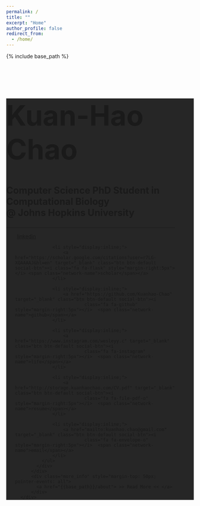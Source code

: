 ```yaml
---
permalink: /
title: ""
excerpt: "Home"
author_profile: false
redirect_from:
  - /home/
---
```

{% include base_path %}


<div id="particles-js" style="background: linear-gradient(
        rgba(0, 0, 0, 0.85),
        rgba(0, 0, 0, 0.85)
      ),url({{base_path}}/images/bioinfo_wallpaper.jpg);">

  <div id="particles-header" class="intro-header alt-font" style="width:90%">
      <div class="container">
          <div class="intro-message">
              <h1 class="alt-font" style="font-size: 75px">Kuan-Hao Chao</h1>
              <h3 class="alt-font" style="font-size: 25px">Computer Science PhD Student in Computational Biology <br> @ Johns Hopkins University</h3>
              <hr class="intro-divider" style="display: flex; align-items: center; text-align: center;">
          </div>
          <div class="intro-social">
            <div class="social-click">
              <ul class="intro-social-buttons">
                  <li style="display:inline;">
                      <a href="https://www.linkedin.com/in/kuan-hao-chao/" target="_blank" class="btn btn-default social-btn"><i
                              class="fa fa-linkedin" style="margin-right:5px"></i>  <span class="network-name">linkedin</span></a>
                  </li>

                  <li style="display:inline;">
                      <a href="https://scholar.google.com/citations?user=r7LG-XQAAAAJ&hl=en" target="_blank" class="btn btn-default social-btn"><i class="fa fa-flask" style="margin-right:5px"></i> <span class="network-name">scholar</span></a>
                  </li>

                  <li style="display:inline;">
                      <a href="https://github.com/Kuanhao-Chao" target="_blank" class="btn btn-default social-btn"><i
                              class="fa fa-github" style="margin-right:5px"></i>  <span class="network-name">github</span></a>
                  </li>

                  <li style="display:inline;">
                      <a href="https://www.instagram.com/wesleyy.c" target="_blank" class="btn btn-default social-btn"><i
                              class="fa fa-instagram" style="margin-right:5px"></i>  <span class="network-name">life</span></a>
                  </li>

                  <li style="display:inline;">
                      <a href="http://storage.kuanhaochao.com/CV.pdf" target="_blank" class="btn btn-default social-btn"><i
                              class="fa fa-file-pdf-o" style="margin-right:5px"></i>  <span class="network-name">resume</span></a>
                  </li>

                  <li style="display:inline;">
                      <a href="mailto:kuanhao.chao@gmail.com" target="_blank" class="btn btn-default social-btn"><i
                              class="fa fa-envelope-o" style="margin-right:5px"></i>  <span class="network-name">email</span></a>
                  </li>
              </ul>
            </div>
          </div>
          <div class="more_info" style="margin-top: 50px; pointer-events: all">
            <a href="{{base_path}}/about"> >> Read More << </a>
          </div>
      </div>
  </div>
</div>
<!-- jQuery Version 1.11.0 -->
<script src="https://ajax.googleapis.com/ajax/libs/jquery/3.5.1/jquery.min.js"></script>

<!-- Plugin JavaScript -->
<script src="js/jquery.easing.min.js"></script>

<!-- Bootstrap Core JavaScript -->
<!-- JavaScript Bundle with Popper -->
<script src="https://cdn.jsdelivr.net/npm/bootstrap@5.0.0-beta3/dist/js/bootstrap.bundle.min.js" integrity="sha384-JEW9xMcG8R+pH31jmWH6WWP0WintQrMb4s7ZOdauHnUtxwoG2vI5DkLtS3qm9Ekf" crossorigin="anonymous"></script>

<!-- Custom Theme JavaScript -->
<script src="js/landing-page.js"></script>

<!-- Google Analytic -->
<script>
(function(i,s,o,g,r,a,m){i['GoogleAnalyticsObject']=r;i[r]=i[r]||function(){
(i[r].q=i[r].q||[]).push(arguments)},i[r].l=1*new Date();a=s.createElement(o),
m=s.getElementsByTagName(o)[0];a.async=1;a.src=g;m.parentNode.insertBefore(a,m)
})(window,document,'script','//www.google-analytics.com/analytics.js','ga');

ga('create', 'UA-65256806-1', 'auto');
ga('send', 'pageview');

</script>


<!--Structured Data for Google -->
<script type="application/ld+json">
  {
    "@context": "http://schema.org",
    "@type": "Person",
    "url": "http://www.wesleyq.me/",
    "image": "https://raw.githubusercontent.com/WesleyyC/wesleyyc.github.io/master/img/profile.jpg",
    "additionalName": "Wei Qian",
    "description":"Computer Science Student & AI Enthusiast",
    "name": "Kuan-Hao Chao"
    ,
    "sameAs" : [
      "https://www.facebook.com/wesley.chin0919",
      "https://www.instagram.com/wesleyy.c/",
      "https://www.linkedin.com/in/wesleychin0919",
      "https://plus.google.com/u/0/+WesleyWeiQian",
      "https://github.com/WesleyyC",
      "https://twitter.com/WesleyQian"
    ]
  }
</script>
